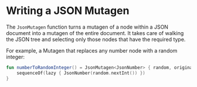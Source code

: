 # Writing a JSON Mutagen

The `JsonMutagen` function turns a mutagen of a node within a JSON document into a mutagen of the entire document. It takes care of walking the JSON tree and selecting only those nodes that have the required type.

For example, a Mutagen that replaces any number node with a random integer:

````kotlin
fun numberToRandomInteger() = JsonMutagen<JsonNumber> { random, original ->
    sequenceOf(lazy { JsonNumber(random.nextInt()) })
}
````
